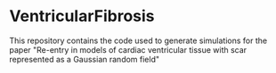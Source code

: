 # VentricularFibrosis

This repository contains the code used to generate simulations for the paper "Re-entry in models of cardiac ventricular tissue with scar represented as a Gaussian random field"
